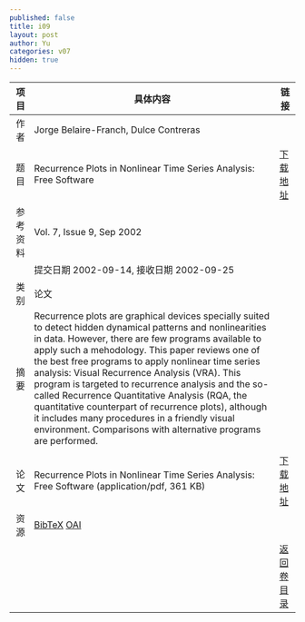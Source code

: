 ```yaml
---
published: false
title: i09
layout: post
author: Yu
categories: v07
hidden: true
---
```


| 项目 | 具体内容 | 链接 |
|---:|---|---|
| 作者 | Jorge Belaire-Franch, Dulce Contreras| |
| 题目 |Recurrence Plots in Nonlinear Time Series Analysis: Free Software | [下载地址](http://www.jstatsoft.org/v07/i09/paper) |
| 参考资料 |Vol. 7, Issue 9, Sep 2002 | |
| | 提交日期 2002-09-14, 接收日期 2002-09-25| | 
| 类别 | 论文| |
| 摘要 | Recurrence plots are graphical devices specially suited to detect hidden dynamical patterns and nonlinearities in data. However, there are few programs available to apply such a mehodology. This paper reviews one of the best free programs to apply nonlinear time series analysis: Visual Recurrence Analysis (VRA). This program is targeted to recurrence analysis and the so-called Recurrence Quantitative Analysis (RQA, the quantitative counterpart of recurrence plots), although it includes many procedures in a friendly visual environment. Comparisons with alternative programs are performed. | |
 | |
| 论文 | Recurrence Plots in Nonlinear Time Series Analysis: Free Software  (application/pdf, 361 KB)| [下载地址](http://www.jstatsoft.org/v07/i09/paper) |
| 资源 | [BibTeX](http://www.jstatsoft.org/v07/i09/bibtex) [OAI](http://www.jstatsoft.org/oai?verb=GetRecord&identifier=oai.jstatsoft/v07/i09&prefix=oai_dc)| |
| |  | [返回卷目录]({{site.baseurl}}/volume/v07.html) |